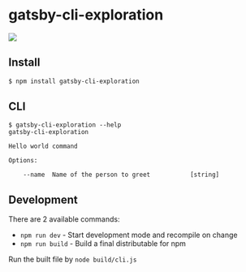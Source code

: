 # gatsby-cli-exploration

![](https://user-images.githubusercontent.com/71047/77601643-88736580-6ec8-11ea-866f-b0508ba93aaa.png)


## Install

```bash
$ npm install gatsby-cli-exploration
```


## CLI

```
$ gatsby-cli-exploration --help
gatsby-cli-exploration

Hello world command

Options:

	--name  Name of the person to greet           [string]
```


## Development

There are 2 available commands:

- `npm run dev` - Start development mode and recompile on change
- `npm run build` - Build a final distributable for npm

Run the built file by `node build/cli.js`
